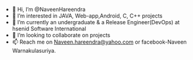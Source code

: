 - 👋 Hi, I’m @NaveenHareendra
- 👀 I’m interested in JAVA, Web-app,Android, C, C++ projects
- 🌱 I’m currently an undergraduate & a Release Engineer(DevOps) at hsenid Software International 
- 💞️ I’m looking to collaborate on projects
- 📫 Reach me on Naveen.hareendra@yahoo.com or facebook-Naveen Warnakulasuriya.

<!---
NaveenHareendra/NaveenHareendra is a ✨ special ✨ repository because its `README.md` (this file) appears on your GitHub profile.
You can click the Preview link to take a look at your changes.
--->
